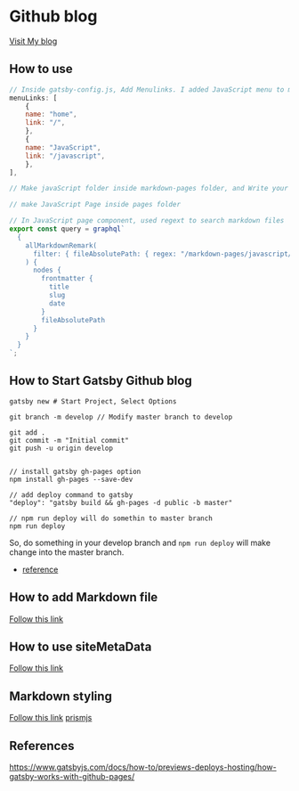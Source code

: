 # Github blog

[Visit My blog](https://hayoung0lee.github.io/)

## How to use

```javascript
// Inside gatsby-config.js, Add Menulinks. I added JavaScript menu to make 'JavaScript Menu'
menuLinks: [
    {
    name: "home",
    link: "/",
    },
    {
    name: "JavaScript",
    link: "/javascript",
    },
],

// Make javaScript folder inside markdown-pages folder, and Write your file

// make JavaScript Page inside pages folder

// In JavaScript page component, used regext to search markdown files
export const query = graphql`
  {
    allMarkdownRemark(
      filter: { fileAbsolutePath: { regex: "/markdown-pages/javascript/" } }
    ) {
      nodes {
        frontmatter {
          title
          slug
          date
        }
        fileAbsolutePath
      }
    }
  }
`;
```

## How to Start Gatsby Github blog

```
gatsby new # Start Project, Select Options

git branch -m develop // Modify master branch to develop

git add .
git commit -m "Initial commit"
git push -u origin develop


// install gatsby gh-pages option
npm install gh-pages --save-dev

// add deploy command to gatsby
"deploy": "gatsby build && gh-pages -d public -b master"

// npm run deploy will do somethin to master branch
npm run deploy
```

So, do something in your develop branch and `npm run deploy` will make change into the master branch.

- [reference](https://m.blog.naver.com/lyshyn/221527017383)

## How to add Markdown file

[Follow this link](https://www.gatsbyjs.com/docs/how-to/routing/adding-markdown-pages/)

## How to use siteMetaData

[Follow this link](https://www.gatsbyjs.com/docs/creating-dynamic-navigation/#viewing-the-sitemetadata-in-graphql)

## Markdown styling

[Follow this link](https://www.gatsbyjs.com/plugins/gatsby-remark-prismjs/)
[prismjs](https://prismjs.com/)

## References

https://www.gatsbyjs.com/docs/how-to/previews-deploys-hosting/how-gatsby-works-with-github-pages/
